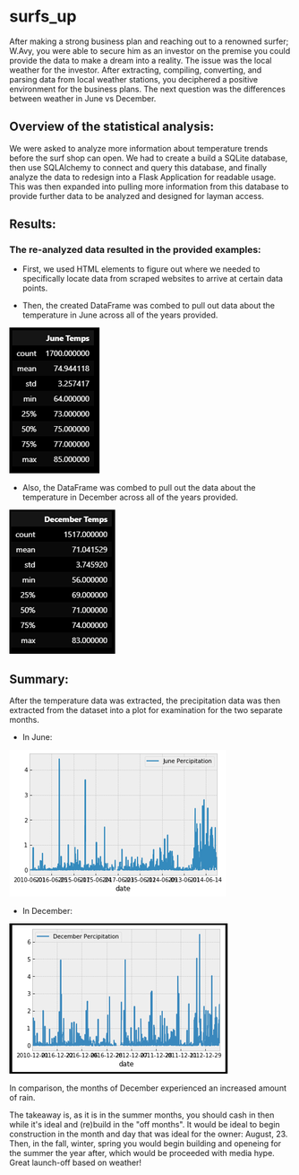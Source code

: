# surfs_up

After making a strong business plan and reaching out to a renowned surfer; W.Avy, you were able to secure him as an investor on the premise you could provide the data to make a dream into a reality. The issue was the local weather for the investor. After extracting, compiling, converting, and parsing data from local weather stations, you deciphered a positive environment for the business plans. The next question was the differences between weather in June vs December.

## Overview of the statistical analysis:

We were asked to analyze more information about temperature trends before the surf shop can open. We had to create a build a SQLite database, then use SQLAlchemy to connect and query this database, and finally analyze the data to redesign into a Flask Application for readable usage. This was then expanded into pulling more information from this database to provide further data to be analyzed and designed for layman access.

## Results:

### The re-analyzed data resulted in the provided examples:

- First, we used HTML elements to figure out where we needed to specifically locate data from scraped websites to arrive at certain data points.

- Then, the created DataFrame was combed to pull out data about the temperature in June across all of the years provided.

![June Temps](june_temps_summary.png)

- Also, the DataFrame was combed to pull out the data about the temperature in December across all of the years provided.

![Dec Temps](december_temps_summary.png)

## Summary:

After the temperature data was extracted, the precipitation data was then extracted from the dataset into a plot for examination for the two separate months.

- In June:

![June Precipitation](june_prcp_summary.png)



- In December:

![Dec Precipitation](december_prcp_summary.png)

In comparison, the months of December experienced an increased amount of rain.


The takeaway is, as it is in the summer months, you should cash in then while it's ideal and (re)build in the "off months". It would be ideal to begin construction in the month and day that was ideal for the owner: August, 23. Then, in the fall, winter, spring you would begin building and openeing for the summer the year after, which would be proceeded with media hype. Great launch-off based on weather!
